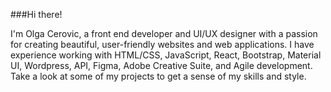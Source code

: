 ###Hi there! 

I'm Olga Cerovic, a front end developer and UI/UX designer with a passion for creating beautiful, user-friendly websites and web applications. I have experience working with HTML/CSS, JavaScript, React, Bootstrap, Material UI, Wordpress, API, Figma, Adobe Creative Suite, and Agile development. Take a look at some of my projects to get a sense of my skills and style.

